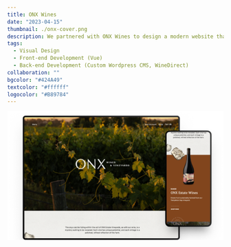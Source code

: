 ```yaml
---
title: ONX Wines
date: "2023-04-15"
thumbnail: ./onx-cover.png
description: We partnered with ONX Wines to design a modern website that beautifully showcases their vibrant rebrand, delivering an immersive experience that reflects the essence of their brand and engages their audience.
tags:
  - Visual Design
  - Front-end Development (Vue)
  - Back-end Development (Custom Wordpress CMS, WineDirect)
collaboration: ""
bgcolor: "#424A49"
textcolor: "#ffffff"
logocolor: "#B89784"
---
```


![Onx](./onx-web-group.png)
